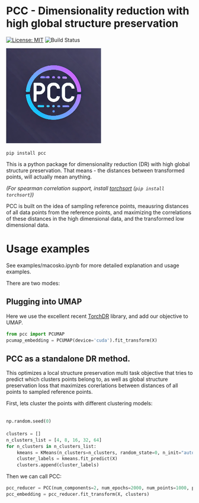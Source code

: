 # PCC - Dimensionality reduction with high global structure preservation

[![License: MIT](https://img.shields.io/badge/License-MIT-yellow.svg)](https://opensource.org/licenses/MIT)
![Build Status](https://github.com/jacobgil/pcc/workflows/Tests/badge.svg)

![PCC](logo.png)


`pip install pcc`


This is a python package for dimensionality reduction (DR) with high global structure preservation.
That means - the distances between transformed points, will actually mean anything.


*(For spearman correlation support, install [torchsort](https://github.com/teddykoker/torchsort) (`pip install torchsort`))*

PCC is built on the idea of sampling reference points, meausring distances of all data points from the reference points, and maximizing the correlations of these distances in the high dimensional data, and the transformed low dimensional data.


# Usage examples
See examples/macosko.ipynb for more detailed explanation and usage examples.


There are two modes:

## Plugging into UMAP

Here we use the excellent recent [TorchDR](https://github.com/TorchDR/TorchDR) library, and add our objective to UMAP.

```python
from pcc import PCUMAP
pcumap_embedding = PCUMAP(device='cuda').fit_transform(X)
```


## PCC as a standalone DR method.

This optimizes a local structure preservation multi task objective that tries to predict which clusters points belong to,
as well as global structure preservation loss that maximizes corerlations between distances of all points to sampled reference points.

First, lets cluster the points with different clustering models:

```python

np.random.seed(0)

clusters = []
n_clusters_list = [4, 8, 16, 32, 64]
for n_clusters in n_clusters_list:
    kmeans = KMeans(n_clusters=n_clusters, random_state=0, n_init="auto")
    cluster_labels = kmeans.fit_predict(X)
    clusters.append(cluster_labels)
```


Then we can call PCC:

```python
pcc_reducer = PCC(num_components=2, num_epochs=2000, num_points=1000, pearson=True, spearman=False, beta=5, k_epoch=2)
pcc_embedding = pcc_reducer.fit_transform(X, clusters)
```
